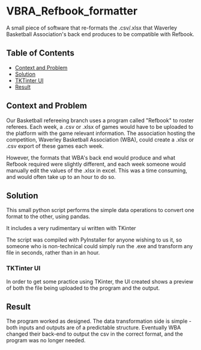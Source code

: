 # VBRA_Refbook_formatter
A small piece of software that re-formats the .csv/.xlsx that Waverley Basketball Association's back end produces to be compatible with Refbook.

## Table of Contents

- [Context and Problem](#Context_and_Problem)
- [Solution](#Solution)
- [TKTinter UI](#TKTinter_UI)
- [Result](#Result)



## Context and Problem
Our Basketball refereeing branch uses a program called "Refbook" to roster referees. Each week, a .csv or .xlsx of games would have to be uploaded to the platform with the game relevant information.
The association hosting the competition, Waverley Basketball Association (WBA), could create a .xlsx or .csv export of these games each week.

However, the formats that WBA's back end would produce and what Refbook required were slightly different, and each week someone would manually edit the values of the .xlsx in excel. This was a time consuming, and would often take up to an hour to do so.

## Solution
This small python script performs the simple data operations to convert one format to the other, using pandas.

It includes a very rudimentary ui written with TKinter

The script was compiled with PyInstaller for anyone wishing to us it, so someone who is non-technical could simply run the .exe and transform any file in seconds, rather than in an hour.

### TKTinter UI
In order to get some practice using TKinter, the UI created shows a preview of both the file being uploaded to the program and the output. 

## Result
The program worked as designed. The data transformation side is simple - both inputs and outputs are of a predictable structure.
Eventually WBA changed their back-end to output the csv in the correct format, and the program was no longer needed.

